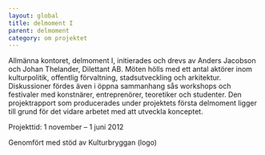 ---layout: globaltitle: delmoment I
parent: delmomentcategory: om projektet---

Allmänna kontoret, delmoment I, initierades och drevs av Anders Jacobson och Johan Thelander, Dilettant AB. Möten hölls med ett antal aktörer inom kulturpolitik, offentlig förvaltning, stadsutveckling och arkitektur. Diskussioner fördes även i öppna sammanhang sås workshops och festivaler med konstnärer, entreprenörer, teoretiker och studenter. Den projektrapport som producerades under projektets första delmoment ligger till grund för det vidare arbetet med att utveckla konceptet.

Projekttid: 1 november – 1 juni 2012

Genomfört med stöd av
Kulturbryggan (logo)
